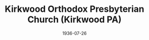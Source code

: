 ---
date: &id001 1936-07-26
end_date: null
location:
  address: null
  city: Kirkwood
  state: PA
minister:
- end: 1939-01-01
  name: George Marston
  start: 1936-07-26
  type: Pastor
- end: 1941-01-01
  name: E. Lynne Wade
  start: 1940-01-01
  type: Pastor
- end: 1948-01-01
  name: John Galbraith
  start: 1942-01-01
  type: Pastor
- end: 1956-01-01
  name: Raymond Commeret
  start: 1949-01-01
  type: Pastor
- end: 1969-01-01
  name: Lester Bachman
  start: 1957-01-01
  type: Pastor
- end: 1971-01-01
  name: Arthur Seltzer
  start: 1968-01-01
  type: Pastor
- end: 1982-01-01
  name: LeRoy Greer
  start: 1971-01-01
  type: Pastor
- end: 1989-01-01
  name: Samuel Bacon
  start: 1982-01-01
  type: Pastor
- end: 1992-01-01
  name: Luther Kenneth Hash
  start: 1990-01-01
  type: Pastor
ministers:
- George Marston
- E. Lynne Wade
- John Galbraith
- Raymond Commeret
- Lester Bachman
- Arthur Seltzer
- LeRoy Greer
- Samuel Bacon
- Luther Kenneth Hash
name: Kirkwood Orthodox Presbyterian Church
names:
- end: 1990-10-02
  name: Kirkwood Orthodox Presbyterian Church
  start: 1936-07-26
origination_date: *id001
raw_data: 'PA

  Kirkwood


  Kirkwood Orthodox Presbyterian Church  (July 26, 1936-October 2, 1990)

  (transferred to the Presbyterian Church in America, 1990)

  Pastors: George Marston, 1936-39

  E. Lynne Wade, 1940-41

  John Galbraith, 1942-48

  Raymond Commeret, 1949-56

  Lester Bachman, 1957-68

  Arthur Seltzer, 1968-71

  LeRoy Greer, 1971-82

  Samuel Bacon, 1982-89

  Luther Kenneth Hash, 1990-92

  '
received_from: null
states:
- PA
status:
  active: false
  end_date: 1990-10-02
  reason: transfer
  received_from: null
  withdrawal_to: Presbyterian Church in America
title: Kirkwood Orthodox Presbyterian Church (Kirkwood PA)
withdrawal_to:
- Presbyterian Church in America
year_established:
- 1936

---